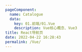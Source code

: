 ```yaml
---
pageComponent:
  name: Catalogue
  data:
    key: 01.前端/01.Vue
    description: Vue核心概念、Vue3
title: React导航页
date: 2022-04-22 16:28:43
permalink: /Vue/
---
```


